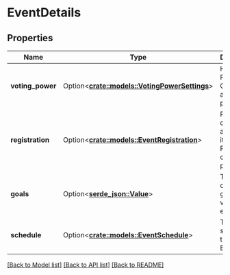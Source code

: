 # EventDetails

## Properties

Name | Type | Description | Notes
------------ | ------------- | ------------- | -------------
**voting_power** | Option<[**crate::models::VotingPowerSettings**](VotingPowerSettings.md)> | How Voting Power is Calculated and its parameters. | [optional]
**registration** | Option<[**crate::models::EventRegistration**](EventRegistration.md)> | Registration deadlines and when its finalized.  Plus any other parameters. | [optional]
**goals** | Option<[**serde_json::Value**](.md)> | The ordered goals of the voting event. | [optional]
**schedule** | Option<[**crate::models::EventSchedule**](EventSchedule.md)> | The schedule of the voting Event | [optional]

[[Back to Model list]](../README.md#documentation-for-models) [[Back to API list]](../README.md#documentation-for-api-endpoints) [[Back to README]](../README.md)


